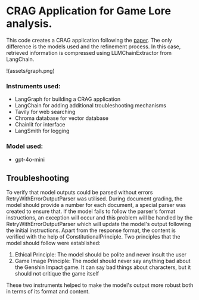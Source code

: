 # CRAG Application for Game Lore analysis.

This code creates a CRAG application following the [paper](https://arxiv.org/abs/2401.15884). The only difference is the models used and the refinement process. In this case, retrieved information is compressed using LLMChainExtractor from LangChain.

!(assets/graph.png)

### Instruments used:

- LangGraph for building a CRAG application
- LangChain for adding additional troubleshooting mechanisms
- Tavily for web searching
- Chroma database for vector database
- Chainlit for interface
- LangSmith for logging

### Model used:

- gpt-4o-mini

## Troubleshooting

To verify that model outputs could be parsed without errors RetryWithErrorOutputParser was utilised. During document grading, the model should provide a number for each document, a special parser was created to ensure that. If the model fails to follow the parser's format instructions, an exception will occur and this problem will be handled by the RetryWithErrorOutputParser which will update the model's output following the initial instructions.
Apart from the response format, the content is verified with the help of ConstitutionalPrinciple. Two principles that the model should follow were established:

1. Ethical Principle: The model should be polite and never insult the user
2. Game Image Principle: The model should never say anything bad about the Genshin Impact game. It can say bad things about characters, but it should not critique the game itself

These two instruments helped to make the model's output more robust both in terms of its format and content.
